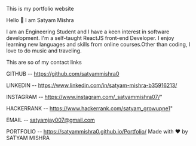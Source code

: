 This is my portfolio website 


Hello 👋
 I am Satyam Mishra 


I am an Engineering Student and I have a keen interest in software development. I'm a self-taught ReactJS front-end Developer. I enjoy learning new languages and skills from online courses.Other than coding, I love to do music and traveling.


This are so of my contact links 


GITHUB -- https://github.com/satyammishra0

LINKEDIN -- https://www.linkedin.com/in/satyam-mishra-b35916213/
              
INSTAGRAM --  https://www.instagram.com/_satyammishra07/" 
              
HACKERRANK --  https://www.hackerrank.com/satyam_growupne1"

EMAIL -- satyamjay007@gmail.com

PORTFOLIO -- https://satyammishra0.github.io/Portfolio/
Made with ❤️ by SATYAM MISHRA
